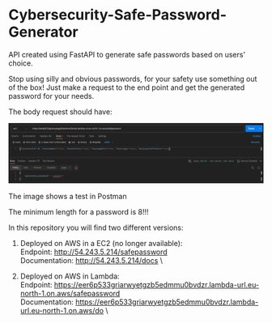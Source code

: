 # Cybersecurity-Safe-Password-Generator
API created using FastAPI to generate safe passwords based on users' choice.

Stop using silly and obvious passwords, for your safety use something out of the box!
Just make a request to the end point and get the generated password for your needs.

The body request should have:

![example image](./example-spg.png)

The image shows a test in Postman

The minimum length for a password is 8!!!

In this repository you will find two different versions:
1. Deployed on AWS in a EC2 (no longer available): \
Endpoint: http://54.243.5.214/safepassword \
Documentation: http://54.243.5.214/docs \

3. Deployed on AWS in Lambda: \
Endpoint: https://eer6p533griarwyetgzb5edmmu0bvdzr.lambda-url.eu-north-1.on.aws/safepassword \
Documentation: https://eer6p533griarwyetgzb5edmmu0bvdzr.lambda-url.eu-north-1.on.aws/do \
